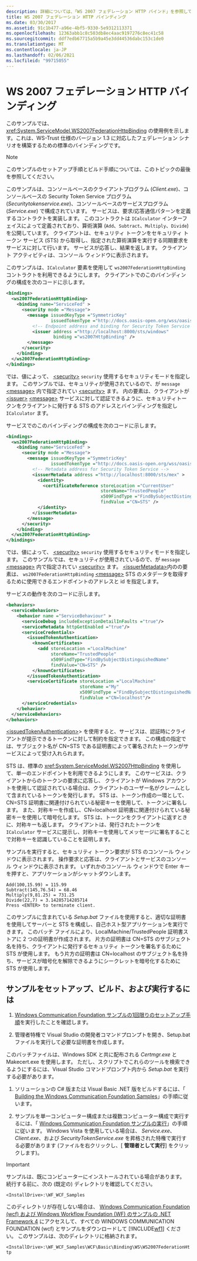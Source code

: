 ```yaml
---
description: 詳細については、「WS 2007 フェデレーション HTTP バインド」を参照してください。
title: WS 2007 フェデレーション HTTP バインディング
ms.date: 03/30/2017
ms.assetid: 91c1b477-a96e-4bf5-9330-5e9312113371
ms.openlocfilehash: 12363abb1c8c503db8ec4aac9197276c8ec41c58
ms.sourcegitcommit: ddf7edb67715a5b9a45e3dd44536dabc153c1de0
ms.translationtype: MT
ms.contentlocale: ja-JP
ms.lasthandoff: 02/06/2021
ms.locfileid: "99715055"
---
```

# <a name="ws-2007-federation-http-binding"></a>WS 2007 フェデレーション HTTP バインディング

このサンプルでは、<xref:System.ServiceModel.WS2007FederationHttpBinding> の使用例を示します。これは、WS-Trust 仕様のバージョン 1.3 に対応したフェデレーション シナリオを構築するための標準のバインディングです。

> [!NOTE]
> このサンプルのセットアップ手順とビルド手順については、このトピックの最後を参照してください。

このサンプルは、コンソールベースのクライアントプログラム (*Client.exe*)、コンソールベースの Security Token Service プログラム (*Securitytokenservice.exe*)、コンソールベースのサービスプログラム (*Service.exe*) で構成されています。 サービスは、要求/応答通信パターンを定義するコントラクトを実装します。 このコントラクトは `ICalculator` インターフェイスによって定義されており、算術演算 (`Add`、`Subtract`、`Multiply`、`Divide`) を公開しています。 クライアントは、セキュリティ トークンをセキュリティ トークン サービス (STS) から取得し、指定された算術演算を実行する同期要求をサービスに対して行います。 サービスが応答し、結果を返します。 クライアント アクティビティは、コンソール ウィンドウに表示されます。

このサンプルは、`ICalculator` 要素を使用して `ws2007FederationHttpBinding` コントラクトを利用できるようにします。 クライアントでのこのバインディングの構成を次のコードに示します。

```xml
<bindings>
  <ws2007FederationHttpBinding>
    <binding name="ServiceFed" >
      <security mode ="Message">
        <message issuedKeyType ="SymmetricKey"
                 issuedTokenType ="http://docs.oasis-open.org/wss/oasis-wss-saml-token-profile-1.1#SAMLV1.1" >
          <!-- Endpoint address and binding for Security Token Service -->
          <issuer address ="http://localhost:8000/sts/windows"
                  binding ="ws2007HttpBinding" />
        </message>
      </security>
    </binding>
  </ws2007FederationHttpBinding>
</bindings>
```

では、値によって、 [\<security>](../../configure-apps/file-schema/wcf/security-element-of-ws2007federationhttpbinding.md) `security` 使用するセキュリティモードを指定します。 このサンプルでは、セキュリティが使用されているので、が `message` [\<message>](../../configure-apps/file-schema/wcf/message-element-of-ws2007federationhttpbinding.md) 内で指定されてい [\<security>](../../configure-apps/file-schema/wcf/security-element-of-ws2007federationhttpbinding.md) ます。 内の要素は、クライアントが [\<issuer>](../../configure-apps/file-schema/wcf/issuer.md) [\<message>](../../configure-apps/file-schema/wcf/message-element-of-ws2007federationhttpbinding.md) サービスに対して認証できるように、セキュリティトークンをクライアントに発行する STS のアドレスとバインディングを指定し `ICalculator` ます。
  
サービスでのこのバインディングの構成を次のコードに示します。

```xml
<bindings>
  <ws2007FederationHttpBinding>
    <binding name="ServiceFed" >
      <security mode ="Message">
        <message issuedKeyType ="SymmetricKey"
                 issuedTokenType ="http://docs.oasis-open.org/wss/oasis-wss-saml-token-profile-1.1#SAMLV1.1" >
          <!-- Metadata address for Security Token Service -->
          <issuerMetadata address ="http://localhost:8000/sts/mex" >
            <identity>
              <certificateReference storeLocation ="CurrentUser"
                                    storeName="TrustedPeople"
                                    x509FindType ="FindBySubjectDistinguishedName"
                                    findValue ="CN=STS" />
            </identity>
          </issuerMetadata>
        </message>
      </security>
    </binding>
  </ws2007FederationHttpBinding>
</bindings>
```

では、値によって、 [\<security>](../../configure-apps/file-schema/wcf/security-element-of-ws2007federationhttpbinding.md) `security` 使用するセキュリティモードを指定します。 このサンプルでは、セキュリティが使用されているので、が `message` [\<message>](../../configure-apps/file-schema/wcf/message-element-of-ws2007federationhttpbinding.md) 内で指定されてい [\<security>](../../configure-apps/file-schema/wcf/security-element-of-ws2007federationhttpbinding.md) ます。 [\<issuerMetadata>](../../configure-apps/file-schema/wcf/issuermetadata.md)内のの要素は、 `ws2007FederationHttpBinding` [\<message>](../../configure-apps/file-schema/wcf/message-element-of-ws2007federationhttpbinding.md) STS のメタデータを取得するために使用できるエンドポイントのアドレスと id を指定します。

サービスの動作を次のコードに示します。

```xml
<behaviors>
  <serviceBehaviors>
    <behavior name ="ServiceBehaviour" >
      <serviceDebug includeExceptionDetailInFaults ="true"/>
      <serviceMetadata httpGetEnabled ="true"/>
      <serviceCredentials>
        <issuedTokenAuthentication>
          <knownCertificates>
            <add storeLocation ="LocalMachine"
                 storeName="TrustedPeople"
                 x509FindType="FindBySubjectDistinguishedName"
                 findValue="CN=STS" />
          </knownCertificates>
        </issuedTokenAuthentication>
        <serviceCertificate storeLocation ="LocalMachine"
                            storeName ="My"
                            x509FindType ="FindBySubjectDistinguishedName"
                            findValue ="CN=localhost"/>
      </serviceCredentials>
    </behavior>
  </serviceBehaviors>
</behaviors>
```
  
[\<issuedTokenAuthentication>](../../configure-apps/file-schema/wcf/issuedtokenauthentication-of-servicecredentials.md)> を使用すると、サービスは、認証時にクライアントが提示できるトークンに対して制約を指定できます。 この構成の指定では、サブジェクト名が CN=STS である証明書によって署名されたトークンがサービスによって受け入れられます。

STS は、標準の <xref:System.ServiceModel.WS2007HttpBinding> を使用して、単一のエンドポイントを利用できるようにします。 このサービスは、クライアントからのトークンの要求に応答し、 クライアントが Windows アカウントを使用して認証されている場合は、クライアントのユーザー名がクレームとして含まれているトークンを発行します。 STS は、トークン作成の一環として、CN=STS 証明書に関連付けられている秘密キーを使用して、トークンに署名します。 また、対称キーを作成し、CN=localhost 証明書に関連付けられている秘密キーを使用して暗号化します。 STS は、トークンをクライアントに返すときに、対称キーも返します。 クライアントは、発行されたトークンを `ICalculator` サービスに提示し、対称キーを使用してメッセージに署名することで対称キーを認識していることを証明します。

サンプルを実行すると、セキュリティ トークン要求が STS のコンソール ウィンドウに表示されます。 操作要求と応答は、クライアントとサービスのコンソール ウィンドウに表示されます。 いずれかのコンソール ウィンドウで Enter キーを押すと、アプリケーションがシャットダウンします。

```console
Add(100,15.99) = 115.99
Subtract(145,76.54) = 68.46
Multiply(9,81.25) = 731.25
Divide(22,7) = 3.14285714285714
Press <ENTER> to terminate client.
```

このサンプルに含まれている *Setup.bat* ファイルを使用すると、適切な証明書を使用してサーバーと STS を構成し、自己ホスト型アプリケーションを実行できます。 このバッチ ファイルにより、LocalMachine/TrustedPeople 証明書ストアに 2 つの証明書が作成されます。 片方の証明書は CN=STS のサブジェクト名を持ち、クライアントに発行するセキュリティ トークンを署名するために STS が使用します。 もう片方の証明書は CN=localhost のサブジェクト名を持ち、サービスが暗号化を解除できるようにシークレットを暗号化するために STS が使用します。

## <a name="to-set-up-build-and-run-the-sample"></a>サンプルをセットアップ、ビルド、および実行するには
  
1. [Windows Communication Foundation サンプルの1回限りのセットアップ手順](one-time-setup-procedure-for-the-wcf-samples.md)を実行したことを確認します。

2. 管理者特権で Visual Studio の開発者コマンドプロンプトを開き、Setup.bat ファイルを実行して必要な証明書を作成します。

 このバッチファイルは、Windows SDK と共に配布される *Certmgr.exe* と Makecert.exe を使用します。 ただし、スクリプトでこれらのツールを検索できるようにするには、Visual Studio コマンドプロンプト内から *Setup.bat* を実行する必要があります。

1. ソリューションの C# 版または Visual Basic .NET 版をビルドするには、「 [Building the Windows Communication Foundation Samples](building-the-samples.md)」の手順に従います。

2. サンプルを単一コンピューター構成または複数コンピューター構成で実行するには、「 [Windows Communication Foundation サンプルの実行](running-the-samples.md)」の手順に従います。 Windows Vista を使用している場合は、 *Service.exe*、 *Client.exe*、および *SecurityTokenService.exe* を昇格された特権で実行する必要があります (ファイルを右クリックし、[ **管理者として実行**] をクリックします)。

> [!IMPORTANT]
> サンプルは、既にコンピューターにインストールされている場合があります。 続行する前に、次の (既定の) ディレクトリを確認してください。
>
> `<InstallDrive>:\WF_WCF_Samples`
>
> このディレクトリが存在しない場合は、 [Windows Communication Foundation (wcf) および Windows Workflow Foundation (WF) のサンプルの .NET Framework 4](https://www.microsoft.com/download/details.aspx?id=21459) にアクセスして、すべての WINDOWS COMMUNICATION FOUNDATION (wcf) とサンプルをダウンロードして [!INCLUDE[wf1](../../../../includes/wf1-md.md)] ください。 このサンプルは、次のディレクトリに格納されます。
>
> `<InstallDrive>:\WF_WCF_Samples\WCF\Basic\Binding\WS\WS2007FederationHttp`
